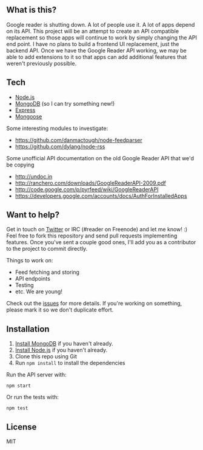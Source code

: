 ## What is this?

Google reader is shutting down.  A lot of people use it.  A lot of apps depend on its API.
This project will be an attempt to create an API compatible replacement so those apps will 
continue to work by simply changing the API end point.  I have no plans to build a frontend UI 
replacement, just the backend API.  Once we have the Google Reader API working, we may be able
to add extensions to it so that apps can add additional features that weren't previously possible.

## Tech

* [Node.js](http://nodejs.org/)
* [MongoDB](http://www.mongodb.org) (so I can try something new!)
* [Express](http://expressjs.com/)
* [Mongoose](http://mongoosejs.com/)

Some interesting modules to investigate:

* https://github.com/danmactough/node-feedparser
* https://github.com/dylang/node-rss

Some unofficial API documentation on the old Google Reader API that we'd be copying

* http://undoc.in
* http://ranchero.com/downloads/GoogleReaderAPI-2009.pdf
* http://code.google.com/p/pyrfeed/wiki/GoogleReaderAPI
* https://developers.google.com/accounts/docs/AuthForInstalledApps

## Want to help?

Get in touch on [Twitter](http://twitter.com/devongovett) or IRC (#reader on Freenode) 
and let me know! :) Feel free to fork this repository and send pull requests implementing features.  Once you've sent a couple good ones, I'll add you as a contributor to the project to commit directly.

Things to work on:

* Feed fetching and storing
* API endpoints
* Testing
* etc. We are young!

Check out the [issues](https://github.com/devongovett/reader/issues) for more details.  If you're
working on something, please mark it so we don't duplicate effort.

## Installation

1. [Install MongoDB](http://docs.mongodb.org/manual/installation/) if you haven't already.
2. [Install Node.js](http://nodejs.org/) if you haven't already.
3. Clone this repo using Git
4. Run `npm install` to install the dependencies

Run the API server with:

    npm start
    
Or run the tests with:

    npm test

## License

MIT
